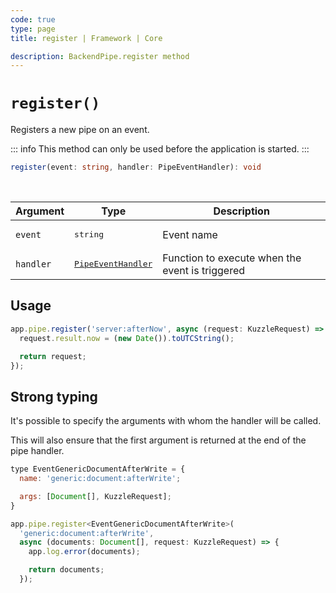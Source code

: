 ```yaml
---
code: true
type: page
title: register | Framework | Core

description: BackendPipe.register method
---
```


# `register()`

<SinceBadge version="2.8.0" />

Registers a new pipe on an event.

::: info
This method can only be used before the application is started.
:::

```ts
register(event: string, handler: PipeEventHandler): void
```

<br/>

| Argument | Type                  | Description                   |
|----------|-----------------------|-------------------------------|
| `event` | <pre>string</pre> | Event name |
| `handler` | <pre>[PipeEventHandler](/core/2/framework/types/event-handler)</pre> | Function to execute when the event is triggered |

## Usage

```js
app.pipe.register('server:afterNow', async (request: KuzzleRequest) => {
  request.result.now = (new Date()).toUTCString();

  return request;
});
```

## Strong typing

It's possible to specify the arguments with whom the handler will be called.

This will also ensure that the first argument is returned at the end of the pipe handler.

```js
type EventGenericDocumentAfterWrite = {
  name: 'generic:document:afterWrite';

  args: [Document[], KuzzleRequest];
}

app.pipe.register<EventGenericDocumentAfterWrite>(
  'generic:document:afterWrite',
  async (documents: Document[], request: KuzzleRequest) => {
    app.log.error(documents);

    return documents;
  });
```